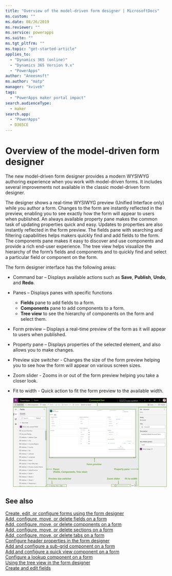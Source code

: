 ```yaml
---
title: "Overview of the model-driven form designer | MicrosoftDocs"
ms.custom: ""
ms.date: 08/26/2019
ms.reviewer: ""
ms.service: powerapps
ms.suite: ""
ms.tgt_pltfrm: ""
ms.topic: "get-started-article"
applies_to: 
  - "Dynamics 365 (online)"
  - "Dynamics 365 Version 9.x"
  - "PowerApps"
author: "Aneesmsft"
ms.author: "matp"
manager: "kvivek"
tags: 
  - "PowerApps maker portal impact"
search.audienceType: 
  - maker
search.app: 
  - "PowerApps"
  - D365CE
---
```

# Overview of the model-driven form designer
The new model-driven form designer provides a modern WYSIWYG authoring experience when you work with model-driven forms. It includes several improvements not available in the classic model-driven form designer. 

The designer shows a real-time WYSIWYG preview (Unified Interface only) while you author a form. Changes to the form are instantly reflected in the preview, enabling you to see exactly how the form will appear to users when published. An always available property pane makes the common task of updating properties quick and easy. Updates to properties are also instantly reflected in the form preview. The fields pane with searching and filtering capabilities helps makers quickly find and add fields to the form. The components pane makes it easy to discover and use components and provide a rich end-user experience. The tree view helps visualize the hierarchy of the form’s fields and components and to quickly find and select a particular field or component on the form.

The form designer interface has the following areas: 
- Command bar – Displays available actions such as **Save**, **Publish**, **Undo**, and **Redo**. 
- Panes – Displays panes with specific functions
  - **Fields** pane to add fields to a form.
  - **Components** pane to add components to a form.
  - **Tree view** to see the hierarchy of components on the form and select them.
- Form preview – Displays a real-time preview of the form as it will appear to users when published. 
- Property pane – Displays properties of the selected element, and also allows you to make changes.
- Preview size switcher - Changes the size of the form preview helping you to see how the form will appear on various screen sizes.
- Zoom slider - Zooms in or out of the form preview helping you take a closer look.
- Fit to width - Quick action to fit the form preview to the available width.

   ![Form designer layout](media/FormDesignerOverview.png)

## See also
[Create, edit, or configure forms using the form designer](create-and-edit-forms.md)  
[Add, configure, move, or delete fields on a form](add-move-or-delete-fields-on-form.md)  
[Add, configure, move, or delete components on a form](add-move-configure-or-delete-components-on-form.md)  
[Add, configure, move, or delete sections on a form](add-move-or-delete-sections-on-form.md)  
[Add, configure, move, or delete tabs on a form](add-move-or-delete-tabs-on-form.md)  
[Configure header properties in the form designer](form-designer-header-properties.md)  
[Add and configure a sub-grid component on a form](form-designer-add-configure-subgrid.md)  
[Add and configure a quick view component on a form](form-designer-add-configure-quickview.md)  
[Configure a lookup component on a form](form-designer-add-configure-lookup.md)  
[Using the tree view in the form designer](using-tree-view-on-form.md)  
[Create and edit fields](../common-data-service/create-edit-field-portal.md)  
